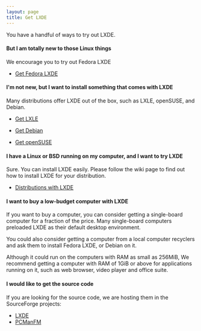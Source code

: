 ```yaml
---
layout: page
title: Get LXDE
---
```


You have a handful of ways to try out LXDE.

#### But I am totally new to those Linux things

We encourage you to try out Fedora LXDE

<ul class="actions">
  <li><a href="https://spins.fedoraproject.org/lxde/" class="button special">Get Fedora LXDE</a></li>
</ul>


#### I'm not new, but I want to install something that comes with LXDE

Many distributions offer LXDE out of the box, such as LXLE, openSUSE, and Debian.

<ul class="actions">
  <li><a href="https://www.lxle.net/" class="button special">Get LXLE</a></li>
</ul>
<ul class="actions">
  <li><a href="https://www.debian.org/CD/live/#live-install-stable" class="button special">Get Debian</a></li>
</ul>
<ul class="actions">
  <li><a href="https://get.opensuse.org" class="button special">Get openSUSE</a></li>
</ul>


#### I have a Linux or BSD running on my computer, and I want to try LXDE

Sure. You can install LXDE easily. Please follow the wiki page to find out how to install LXDE
for your distribution.

<ul class="actions">
  <li><a href="https://wiki.lxde.org/en/Category:Linux_Distributions" class="button">Distributions with LXDE</a></li>
</ul>

#### I want to buy a low-budget computer with LXDE

If you want to buy a computer, you can consider getting a single-board computer
for a fraction of the price.  Many single-board computers preloaded LXDE as
their default desktop environment.

You could also consider getting a computer from a local computer recyclers and
ask them to install Fedora LXDE, or Debian on it.

Although it could run on the computers with RAM as small as 256MiB, We
recommend getting a computer with RAM of 1GiB or above for applications running
on it, such as web browser, video player and office suite.

#### I would like to get the source code

If you are looking for the source code, we are hosting them in the SourceForge
projects:

<ul class="actions">
  <li><a href="https://sourceforge.net/projects/lxde/files/" class="button">LXDE</a></li>
  <li><a href="https://sourceforge.net/projects/pcmanfm/files/" class="button">PCManFM</a></li>
</ul>
